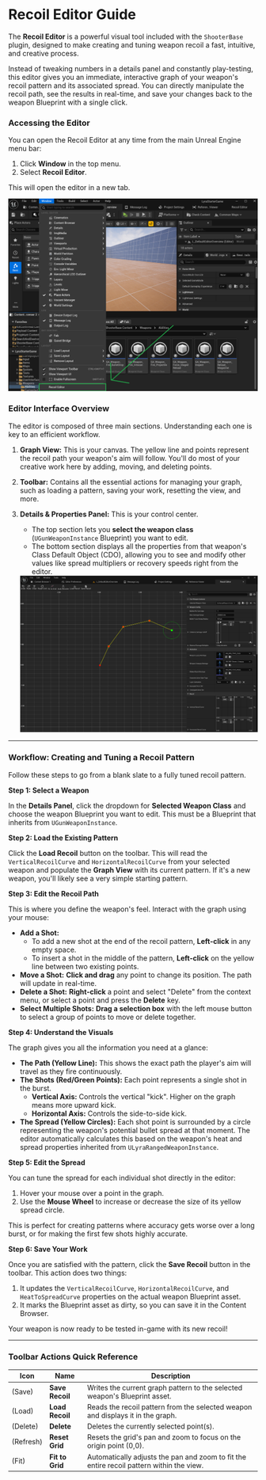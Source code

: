 # Recoil Editor Guide

The **Recoil Editor** is a powerful visual tool included with the `ShooterBase` plugin, designed to make creating and tuning weapon recoil a fast, intuitive, and creative process.

Instead of tweaking numbers in a details panel and constantly play-testing, this editor gives you an immediate, interactive graph of your weapon's recoil pattern and its associated spread. You can directly manipulate the recoil path, see the results in real-time, and save your changes back to the weapon Blueprint with a single click.

### Accessing the Editor

You can open the Recoil Editor at any time from the main Unreal Engine menu bar:

1. Click **Window** in the top menu.
2. Select **Recoil Editor**.

This will open the editor in a new tab.

<img src=".gitbook/assets/image (1) (1) (1).png" alt="" title="">

### Editor Interface Overview

The editor is composed of three main sections. Understanding each one is key to an efficient workflow.

1. **Graph View:** This is your canvas. The yellow line and points represent the recoil path your weapon's aim will follow. You'll do most of your creative work here by adding, moving, and deleting points.
2. **Toolbar:** Contains all the essential actions for managing your graph, such as loading a pattern, saving your work, resetting the view, and more.
3.  **Details & Properties Panel:** This is your control center.

    * The top section lets you **select the weapon class** (`UGunWeaponInstance` Blueprint) you want to edit.
    * The bottom section displays all the properties from that weapon's Class Default Object (CDO), allowing you to see and modify other values like spread multipliers or recovery speeds right from the editor.

    <img src=".gitbook/assets/image (2) (1).png" alt="" title="">

***

### Workflow: Creating and Tuning a Recoil Pattern

Follow these steps to go from a blank slate to a fully tuned recoil pattern.

**Step 1: Select a Weapon**

In the **Details Panel**, click the dropdown for **Selected Weapon Class** and choose the weapon Blueprint you want to edit. This must be a Blueprint that inherits from `UGunWeaponInstance`.

**Step 2: Load the Existing Pattern**

Click the **Load Recoil** button on the toolbar. This will read the `VerticalRecoilCurve` and `HorizontalRecoilCurve` from your selected weapon and populate the **Graph View** with its current pattern. If it's a new weapon, you'll likely see a very simple starting pattern.

**Step 3: Edit the Recoil Path**

This is where you define the weapon's feel. Interact with the graph using your mouse:

* **Add a Shot:**
  * To add a new shot at the end of the recoil pattern, **Left-click** in any empty space.
  * To insert a shot in the middle of the pattern, **Left-click** on the yellow line between two existing points.
* **Move a Shot:** **Click and drag** any point to change its position. The path will update in real-time.
* **Delete a Shot:** **Right-click** a point and select "Delete" from the context menu, or select a point and press the **Delete** key.
* **Select Multiple Shots:** **Drag a selection box** with the left mouse button to select a group of points to move or delete together.

**Step 4: Understand the Visuals**

The graph gives you all the information you need at a glance:

* **The Path (Yellow Line):** This shows the exact path the player's aim will travel as they fire continuously.
* **The Shots (Red/Green Points):** Each point represents a single shot in the burst.
  * **Vertical Axis:** Controls the vertical "kick". Higher on the graph means more upward kick.
  * **Horizontal Axis:** Controls the side-to-side kick.
* **The Spread (Yellow Circles):** Each shot point is surrounded by a circle representing the weapon's potential bullet spread at that moment. The editor automatically calculates this based on the weapon's heat and spread properties inherited from `ULyraRangedWeaponInstance`.

**Step 5: Edit the Spread**

You can tune the spread for each individual shot directly in the editor:

1. Hover your mouse over a point in the graph.
2. Use the **Mouse Wheel** to increase or decrease the size of its yellow spread circle.

This is perfect for creating patterns where accuracy gets worse over a long burst, or for making the first few shots highly accurate.

**Step 6: Save Your Work**

Once you are satisfied with the pattern, click the **Save Recoil** button in the toolbar. This action does two things:

1. It updates the `VerticalRecoilCurve`, `HorizontalRecoilCurve`, and `HeatToSpreadCurve` properties on the actual weapon Blueprint asset.
2. It marks the Blueprint asset as dirty, so you can save it in the Content Browser.

Your weapon is now ready to be tested in-game with its new recoil!

***

### Toolbar Actions Quick Reference

| Icon      | Name            | Description                                                                              |
| --------- | --------------- | ---------------------------------------------------------------------------------------- |
| (Save)    | **Save Recoil** | Writes the current graph pattern to the selected weapon's Blueprint asset.               |
| (Load)    | **Load Recoil** | Reads the recoil pattern from the selected weapon and displays it in the graph.          |
| (Delete)  | **Delete**      | Deletes the currently selected point(s).                                                 |
| (Refresh) | **Reset Grid**  | Resets the grid's pan and zoom to focus on the origin point (0,0).                       |
| (Fit)     | **Fit to Grid** | Automatically adjusts the pan and zoom to fit the entire recoil pattern within the view. |
